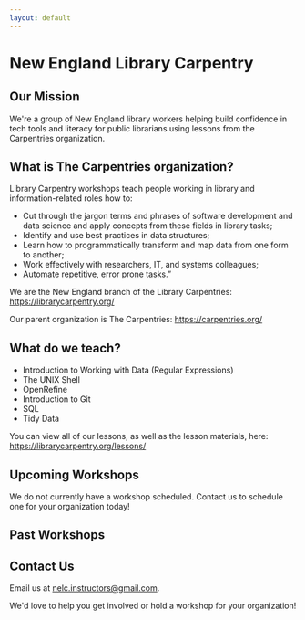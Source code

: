 ```yaml
---
layout: default
---
```

# New England Library Carpentry

## Our Mission
We're a group of New England library workers helping build confidence in tech tools and literacy for public librarians using lessons from the Carpentries organization.

## What is The Carpentries organization? 

Library Carpentry workshops teach people working in library and information-related roles how to:
* Cut through the jargon terms and phrases of software development and data science and apply concepts from these fields in library tasks;
* Identify and use best practices in data structures;
* Learn how to programmatically transform and map data from one form to another;
* Work effectively with researchers, IT, and systems colleagues;
* Automate repetitive, error prone tasks.”

We are the New England branch of the Library Carpentries: https://librarycarpentry.org/

Our parent organization is The Carpentries: https://carpentries.org/

## What do we teach?

* Introduction to Working with Data (Regular Expressions)
* The UNIX Shell
* OpenRefine
* Introduction to Git	
* SQL	
* Tidy Data

You can view all of our lessons, as well as the lesson materials, here: https://librarycarpentry.org/lessons/ 


## Upcoming Workshops
We do not currently have a workshop scheduled. Contact us to schedule one for your organization today! 

## Past Workshops

## Contact Us
Email us at <a href="mailto:nelc.instructors@gmail.com">nelc.instructors@gmail.com. 
  
We'd love to help you get involved or hold a workshop for your organization!


